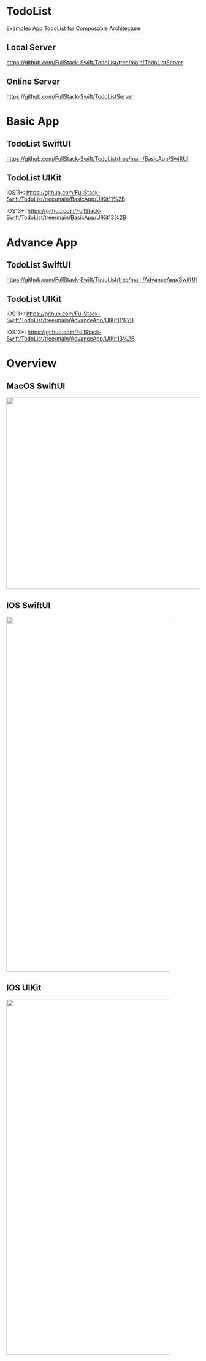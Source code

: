 # TodoList

Examples App TodoList for Composable Architecture

## Local Server

https://github.com/FullStack-Swift/TodoList/tree/main/TodoListServer

## Online Server

https://github.com/FullStack-Swift/TodoListServer

# Basic App

##  TodoList SwiftUI
 
https://github.com/FullStack-Swift/TodoList/tree/main/BasicApp/SwiftUI

##  TodoList UIKit

IOS11+: https://github.com/FullStack-Swift/TodoList/tree/main/BasicApp/UIKit11%2B

IOS13+: https://github.com/FullStack-Swift/TodoList/tree/main/BasicApp/UIKit13%2B

# Advance App

##  TodoList SwiftUI

https://github.com/FullStack-Swift/TodoList/tree/main/AdvanceApp/SwiftUI

##  TodoList UIKit

IOS11+: https://github.com/FullStack-Swift/TodoList/tree/main/AdvanceApp/UIKit11%2B

IOS13+: https://github.com/FullStack-Swift/TodoList/tree/main/AdvanceApp/UIKit13%2B
# Overview

##  MacOS SwiftUI
<img src="https://github.com/FullStack-Swift/TodoList/blob/main/Screenshots/Screenshot%202022-01-27%20at%203.08.25%20PM.png" width="700" height="500">

##  IOS SwiftUI
<img src="https://github.com/FullStack-Swift/TodoList/blob/main/Screenshots/Simulator%20Screen%20Shot%20-%20iPhone%2013%20Pro%20Max%20-%202022-01-27%20at%2014.50.24.png" width="428" height="926">

##  IOS UIKit
<img src="https://github.com/FullStack-Swift/TodoList/blob/main/Screenshots/Simulator%20Screen%20Shot%20-%20iPhone%2013%20Pro%20Max%20-%202022-02-05%20at%2019.04.34.png" width="428" height="926">
